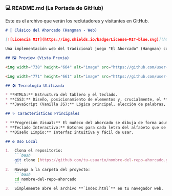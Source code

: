 ### 💻 README.md (La Portada de GitHub)

Este es el archivo que verán los reclutadores y visitantes en GitHub.

```markdown
# 🎯 Clásico del Ahorcado (Hangman - Web)

[![Licencia MIT](https://img.shields.io/badge/License-MIT-blue.svg)](https://opensource.org/licenses/MIT)

Una implementación web del tradicional juego "El Ahorcado" (Hangman) construida con lógica pura de JavaScript para gestionar el estado del juego y la progresión visual mediante CSS.

## 🖼️ Preview (Vista Previa)

<img width="738" height="664" alt="image" src="https://github.com/user-attachments/assets/b412b5d6-90b0-423a-8df6-31eb76645bc1" />

<img width="771" height="661" alt="image" src="https://github.com/user-attachments/assets/6d76471c-755a-413b-8143-52e645b29e8c" />

## 🛠️ Tecnología Utilizada

* **HTML5:** Estructura del tablero y el teclado.
* **CSS3:** Diseño, posicionamiento de elementos y, crucialmente, el **dibujo progresivo y acumulativo** del ahorcado.
* **JavaScript (Vanilla JS):** Lógica principal, elección de palabras, y manejo de eventos (clic en las letras).

## ✨ Características Principales

* **Progresión Visual:** El muñeco del ahorcado se dibuja de forma acumulativa con cada fallo, utilizando manipulación de clases CSS.
* **Teclado Interactivo:** Botones para cada letra del alfabeto que se deshabilitan después de ser usados.
* **Diseño Limpio:** Interfaz intuitiva y fácil de usar.

## ⚙️ Uso Local

1.  Clona el repositorio:
    ```bash
    git clone [https://github.com/tu-usuario/nombre-del-repo-ahorcado.git](https://github.com/tu-usuario/nombre-del-repo-ahorcado.git)
    ```
2.  Navega a la carpeta del proyecto:
    ```bash
    cd nombre-del-repo-ahorcado
    ```
3.  Simplemente abre el archivo **`index.html`** en tu navegador web.
